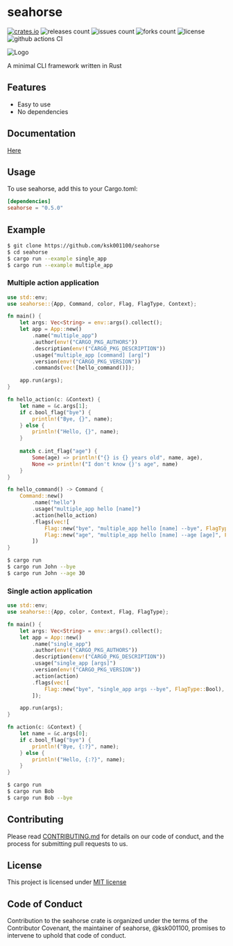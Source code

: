 # seahorse

[![crates.io](https://img.shields.io/crates/v/seahorse.svg)](https://crates.io/crates/seahorse)
![releases count](https://img.shields.io/github/release/ksk001100/seahorse.svg)
![issues count](https://img.shields.io/github/issues/ksk001100/seahorse.svg)
![forks count](https://img.shields.io/github/forks/ksk001100/seahorse.svg)
![license](https://img.shields.io/github/license/ksk001100/seahorse.svg)
![github actions CI](https://github.com/ksk001100/seahorse/workflows/CI/badge.svg?branch=master)

![Logo](https://repository-images.githubusercontent.com/226840735/d3e77500-51a0-11ea-845e-3cc87714278b)

A minimal CLI framework written in Rust

## Features
- Easy to use
- No dependencies

## Documentation
[Here](https://docs.rs/seahorse)

## Usage
To use seahorse, add this to your Cargo.toml:

```toml
[dependencies]
seahorse = "0.5.0"
```

## Example

```bash
$ git clone https://github.com/ksk001100/seahorse
$ cd seahorse
$ cargo run --example single_app
$ cargo run --example multiple_app
```

### Multiple action application

```rust
use std::env;
use seahorse::{App, Command, color, Flag, FlagType, Context};

fn main() {
    let args: Vec<String> = env::args().collect();
    let app = App::new()
        .name("multiple_app")
        .author(env!("CARGO_PKG_AUTHORS"))
        .description(env!("CARGO_PKG_DESCRIPTION"))
        .usage("multiple_app [command] [arg]")
        .version(env!("CARGO_PKG_VERSION"))
        .commands(vec![hello_command()]);

    app.run(args);
}

fn hello_action(c: &Context) {
    let name = &c.args[1];
    if c.bool_flag("bye") {
        println!("Bye, {}", name);
    } else {
        println!("Hello, {}", name);
    }
    
    match c.int_flag("age") {
        Some(age) => println!("{} is {} years old", name, age),
        None => println!("I don't know {}'s age", name)
    }
}

fn hello_command() -> Command {
    Command::new()
        .name("hello")
        .usage("multiple_app hello [name]")
        .action(hello_action)
        .flags(vec![
            Flag::new("bye", "multiple_app hello [name] --bye", FlagType::Bool),
            Flag::new("age", "multiple_app hello [name] --age [age]", FlagType::Int)
        ])
}
```

```bash
$ cargo run
$ cargo run John --bye
$ cargo run John --age 30
```

### Single action application
```rust
use std::env;
use seahorse::{App, color, Context, Flag, FlagType};

fn main() {
    let args: Vec<String> = env::args().collect();
    let app = App::new()
        .name("single_app")
        .author(env!("CARGO_PKG_AUTHORS"))
        .description(env!("CARGO_PKG_DESCRIPTION"))
        .usage("single_app [args]")
        .version(env!("CARGO_PKG_VERSION"))
        .action(action)
        .flags(vec![
            Flag::new("bye", "single_app args --bye", FlagType::Bool),
        ]);

    app.run(args);
}

fn action(c: &Context) {
    let name = &c.args[0];
    if c.bool_flag("bye") {
        println!("Bye, {:?}", name);
    } else {
        println!("Hello, {:?}", name);
    }
}
```

```bash
$ cargo run
$ cargo run Bob
$ cargo run Bob --bye
```

## Contributing
Please read [CONTRIBUTING.md](.github/CONTRIBUTING.md) for details on our code of conduct, and the process for submitting pull requests to us.

## License
This project is licensed under [MIT license](LICENSE)

## Code of Conduct
Contribution to the seahorse crate is organized under the terms of the Contributor Covenant, the maintainer of seahorse, @ksk001100, promises to intervene to uphold that code of conduct.
